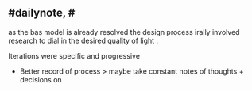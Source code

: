 #dailynote, #
- 
as the bas model is already resolved the design process irally involved research to dial in the desired quality of light .

Iterations were specific and progressive 

- Better record of process > maybe take constant notes of thoughts + decisions on 